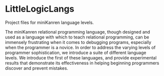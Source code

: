 LittleLogicLangs
====================

Project files for miniKanren language levels.

The miniKanren relational programming language, though designed and used as a
language with which to teach relational programming, can be immensely
frustrating when it comes to debugging programs, especially when the
programmer is a novice. In order to address the varying levels of programmer
sophistication, we introduce a suite of different language levels. We
introduce the first of these languages, and provide experimental results that
demonstrate its effectiveness in helping beginning programmers discover and
prevent mistakes.
